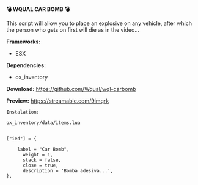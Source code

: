 **💣 WQUAL CAR BOMB 💣**

This script will allow you to place an explosive on any vehicle, after which the person who gets on first will die as in the video...

**Frameworks:**

- ESX

**Dependencies:**

- ox_inventory

**Download:** https://github.com/Wqual/wql-carbomb

**Preview:** https://streamable.com/9imqrk


	Instalation:
 
	ox_inventory/data/items.lua


	["ied"] = {

  		label = "Car Bomb",
		  weight = 1,
		  stack = false,
		  close = true,
		  description = 'Bomba adesiva...',
	},
